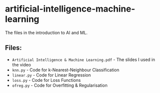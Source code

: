 # artificial-intelligence-machine-learning
The files in the introduction to AI and ML.
## Files:
- `Artificial Intelligence & Machine Learning.pdf` - The slides I used in the video
- `knn.py` - Code for k-Nearest-Neighbour Classification
- `linear.py` - Code for Linear Regression
- `loss.py` - Code for Loss Functions
- `ofreg.py` - Code for Overfitting & Regularisation
